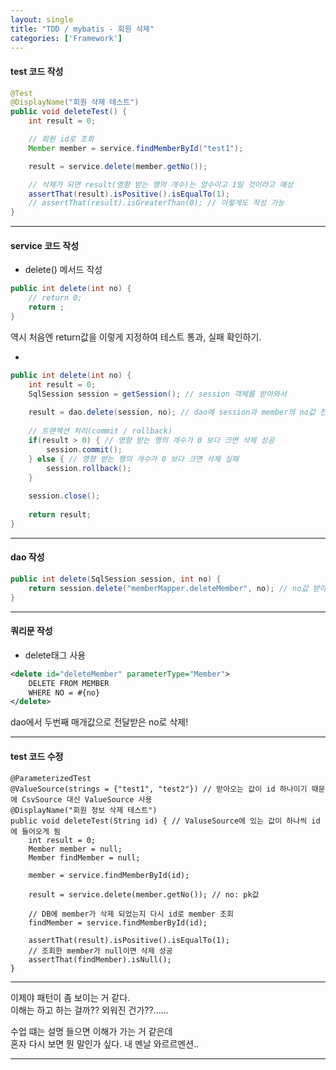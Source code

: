 ```yaml
---
layout: single
title: "TDD / mybatis - 회원 삭제"
categories: ['Framework']
---
```


#### test 코드 작성
   
``` java
@Test
@DisplayName("회원 삭제 테스트")
public void deleteTest() {
	int result = 0;

	// 회원 id로 조회
	Member member = service.findMemberById("test1");

	result = service.delete(member.getNo());

	// 삭제가 되면 result(영향 받는 행의 개수)는 양수이고 1일 것이라고 예상
	assertThat(result).isPositive().isEqualTo(1);
	// assertThat(result).isGreaterThan(0); // 이렇게도 작성 가능
}
```
   
***
   
#### service 코드 작성
* delete() 메서드 작성
   
``` java
public int delete(int no) {
	// return 0;
	return ;
}
```   
   
역시 처음엔 return값을 이렇게 지정하여 테스트 통과, 실패 확인하기.   
   
-
   
``` java
public int delete(int no) {
	int result = 0;
	SqlSession session = getSession(); // session 객체를 받아와서
	
	result = dao.delete(session, no); // dao에 session과 member의 no값 전달하고 받아서 result에 저장
	
	// 트랜젝션 처리(commit / rollback)
	if(result > 0) { // 영향 받는 행의 개수가 0 보다 크면 삭제 성공
		session.commit();
	} else { // 영향 받는 행의 개수가 0 보다 크면 삭제 실패
		session.rollback();
	}
	
	session.close();
	
	return result;
}
```   
   
***

#### dao 작성
   
``` java
public int delete(SqlSession session, int no) {
	return session.delete("memberMapper.deleteMember", no); // no값 받아서 삭제하기
}
```   
   
***

#### 쿼리문 작성
* delete태그 사용
   
``` xml
<delete id="deleteMember" parameterType="Member">
	DELETE FROM MEMBER 
	WHERE NO = #{no}
</delete>
```
   
dao에서 두번째 매개값으로 전달받은 no로 삭제!
   
***

#### test 코드 수정
   
```
@ParameterizedTest
@ValueSource(strings = {"test1", "test2"}) // 받아오는 값이 id 하나이기 때문에 CsvSource 대신 ValueSource 사용
@DisplayName("회원 정보 삭제 테스트")
public void deleteTest(String id) { // ValuseSource에 있는 값이 하나씩 id에 들어오게 됨
	int result = 0;
	Member member = null;
	Member findMember = null;
	
	member = service.findMemberById(id);
	
	result = service.delete(member.getNo()); // no: pk값
	
	// DB에 member가 삭제 되었는지 다시 id로 member 조회
	findMember = service.findMemberById(id);
	
	assertThat(result).isPositive().isEqualTo(1);
	// 조회한 member가 null이면 삭제 성공
	assertThat(findMember).isNull();
}
```   
   
***

이제야 패턴이 좀 보이는 거 같다.   
이해는 하고 하는 걸까?? 외워진 건가??......   
   
수업 떄는 설명 들으면 이해가 가는 거 같은데   
혼자 다시 보면 뭔 말인가 싶다. 내 멘날 와르르멘션..   
   
***
















